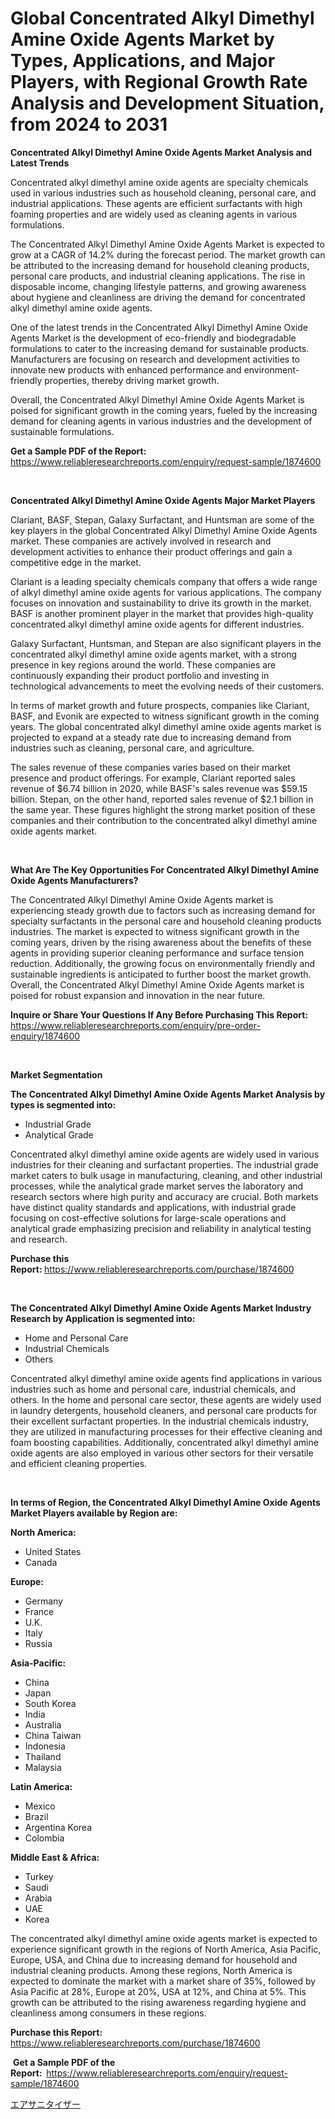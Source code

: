 <p><h1>Global Concentrated Alkyl Dimethyl Amine Oxide Agents Market by Types, Applications, and Major Players, with Regional Growth Rate Analysis and Development Situation, from 2024 to 2031</h1></p><p><strong>Concentrated Alkyl Dimethyl Amine Oxide Agents Market Analysis and Latest Trends</strong></p>
<p><p>Concentrated alkyl dimethyl amine oxide agents are specialty chemicals used in various industries such as household cleaning, personal care, and industrial applications. These agents are efficient surfactants with high foaming properties and are widely used as cleaning agents in various formulations.</p><p>The Concentrated Alkyl Dimethyl Amine Oxide Agents Market is expected to grow at a CAGR of 14.2% during the forecast period. The market growth can be attributed to the increasing demand for household cleaning products, personal care products, and industrial cleaning applications. The rise in disposable income, changing lifestyle patterns, and growing awareness about hygiene and cleanliness are driving the demand for concentrated alkyl dimethyl amine oxide agents.</p><p>One of the latest trends in the Concentrated Alkyl Dimethyl Amine Oxide Agents Market is the development of eco-friendly and biodegradable formulations to cater to the increasing demand for sustainable products. Manufacturers are focusing on research and development activities to innovate new products with enhanced performance and environment-friendly properties, thereby driving market growth.</p><p>Overall, the Concentrated Alkyl Dimethyl Amine Oxide Agents Market is poised for significant growth in the coming years, fueled by the increasing demand for cleaning agents in various industries and the development of sustainable formulations.</p></p>
<p><strong>Get a Sample PDF of the Report:&nbsp;</strong> <a href="https://www.reliableresearchreports.com/enquiry/request-sample/1874600">https://www.reliableresearchreports.com/enquiry/request-sample/1874600</a></p>
<p>&nbsp;</p>
<p><strong>Concentrated Alkyl Dimethyl Amine Oxide Agents Major Market Players</strong></p>
<p><p>Clariant, BASF, Stepan, Galaxy Surfactant, and Huntsman are some of the key players in the global Concentrated Alkyl Dimethyl Amine Oxide Agents market. These companies are actively involved in research and development activities to enhance their product offerings and gain a competitive edge in the market.</p><p>Clariant is a leading specialty chemicals company that offers a wide range of alkyl dimethyl amine oxide agents for various applications. The company focuses on innovation and sustainability to drive its growth in the market. BASF is another prominent player in the market that provides high-quality concentrated alkyl dimethyl amine oxide agents for different industries.</p><p>Galaxy Surfactant, Huntsman, and Stepan are also significant players in the concentrated alkyl dimethyl amine oxide agents market, with a strong presence in key regions around the world. These companies are continuously expanding their product portfolio and investing in technological advancements to meet the evolving needs of their customers.</p><p>In terms of market growth and future prospects, companies like Clariant, BASF, and Evonik are expected to witness significant growth in the coming years. The global concentrated alkyl dimethyl amine oxide agents market is projected to expand at a steady rate due to increasing demand from industries such as cleaning, personal care, and agriculture.</p><p>The sales revenue of these companies varies based on their market presence and product offerings. For example, Clariant reported sales revenue of $6.74 billion in 2020, while BASF's sales revenue was $59.15 billion. Stepan, on the other hand, reported sales revenue of $2.1 billion in the same year. These figures highlight the strong market position of these companies and their contribution to the concentrated alkyl dimethyl amine oxide agents market.</p></p>
<p>&nbsp;</p>
<p><strong>What Are The Key Opportunities For Concentrated Alkyl Dimethyl Amine Oxide Agents Manufacturers?</strong></p>
<p><p>The Concentrated Alkyl Dimethyl Amine Oxide Agents market is experiencing steady growth due to factors such as increasing demand for specialty surfactants in the personal care and household cleaning products industries. The market is expected to witness significant growth in the coming years, driven by the rising awareness about the benefits of these agents in providing superior cleaning performance and surface tension reduction. Additionally, the growing focus on environmentally friendly and sustainable ingredients is anticipated to further boost the market growth. Overall, the Concentrated Alkyl Dimethyl Amine Oxide Agents market is poised for robust expansion and innovation in the near future.</p></p>
<p><strong>Inquire or Share Your Questions If Any Before Purchasing This Report:</strong> <a href="https://www.reliableresearchreports.com/enquiry/pre-order-enquiry/1874600">https://www.reliableresearchreports.com/enquiry/pre-order-enquiry/1874600</a></p>
<p>&nbsp;</p>
<p><strong>Market Segmentation</strong></p>
<p><strong>The Concentrated Alkyl Dimethyl Amine Oxide Agents Market Analysis by types is segmented into:</strong></p>
<p><ul><li>Industrial Grade</li><li>Analytical Grade</li></ul></p>
<p><p>Concentrated alkyl dimethyl amine oxide agents are widely used in various industries for their cleaning and surfactant properties. The industrial grade market caters to bulk usage in manufacturing, cleaning, and other industrial processes, while the analytical grade market serves the laboratory and research sectors where high purity and accuracy are crucial. Both markets have distinct quality standards and applications, with industrial grade focusing on cost-effective solutions for large-scale operations and analytical grade emphasizing precision and reliability in analytical testing and research.</p></p>
<p><strong>Purchase this Report:&nbsp;</strong><a href="https://www.reliableresearchreports.com/purchase/1874600">https://www.reliableresearchreports.com/purchase/1874600</a></p>
<p>&nbsp;</p>
<p><strong>The Concentrated Alkyl Dimethyl Amine Oxide Agents Market Industry Research by Application is segmented into:</strong></p>
<p><ul><li>Home and Personal Care</li><li>Industrial Chemicals</li><li>Others</li></ul></p>
<p><p>Concentrated alkyl dimethyl amine oxide agents find applications in various industries such as home and personal care, industrial chemicals, and others. In the home and personal care sector, these agents are widely used in laundry detergents, household cleaners, and personal care products for their excellent surfactant properties. In the industrial chemicals industry, they are utilized in manufacturing processes for their effective cleaning and foam boosting capabilities. Additionally, concentrated alkyl dimethyl amine oxide agents are also employed in various other sectors for their versatile and efficient cleaning properties.</p></p>
<p>&nbsp;</p>
<p><strong>In terms of Region, the Concentrated Alkyl Dimethyl Amine Oxide Agents Market Players available by Region are:</strong></p>
<p>
    <p> <strong> North America: </strong>
        <ul>
            <li>United States</li>
            <li>Canada</li>
        </ul>
        </p> 
    <p> <strong> Europe: </strong>
        <ul>
            <li>Germany</li>
            <li>France</li>
            <li>U.K.</li>
            <li>Italy</li>
            <li>Russia</li>
        </ul>
        </p> 
    <p> <strong> Asia-Pacific: </strong>
        <ul>
            <li>China</li>
            <li>Japan</li>
            <li>South Korea</li>
            <li>India</li>
            <li>Australia</li>
            <li>China Taiwan</li>
            <li>Indonesia</li>
            <li>Thailand</li>
            <li>Malaysia</li>
        </ul>
        </p> 
    <p> <strong> Latin America: </strong>
        <ul>
            <li>Mexico</li>
            <li>Brazil</li>
            <li>Argentina Korea</li>
            <li>Colombia</li>
        </ul>
        </p> 
    <p> <strong> Middle East & Africa: </strong>
        <ul>
            <li>Turkey</li>
            <li>Saudi</li>
            <li>Arabia</li>
            <li>UAE</li>
            <li>Korea</li>
        </ul>
    </p>
    </p>
<p><p>The concentrated alkyl dimethyl amine oxide agents market is expected to experience significant growth in the regions of North America, Asia Pacific, Europe, USA, and China due to increasing demand for household and industrial cleaning products. Among these regions, North America is expected to dominate the market with a market share of 35%, followed by Asia Pacific at 28%, Europe at 20%, USA at 12%, and China at 5%. This growth can be attributed to the rising awareness regarding hygiene and cleanliness among consumers in these regions.</p></p>
<p><strong>Purchase this Report: </strong><a href="https://www.reliableresearchreports.com/purchase/1874600">https://www.reliableresearchreports.com/purchase/1874600</a></p>
<p>&nbsp;<strong>Get a Sample PDF of the Report:&nbsp;&nbsp;</strong><a href="https://www.reliableresearchreports.com/enquiry/request-sample/1874600">https://www.reliableresearchreports.com/enquiry/request-sample/1874600</a></p>
<p><strong></strong></p>
<p><p><a href="https://github.com/ppmazlotr77499/Market-Research-Report-List-1/blob/main/61544751732.md">エアサニタイザー</a></p></p>